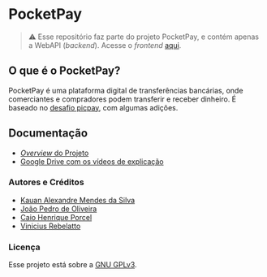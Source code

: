 # PocketPay

> ⚠️ Esse repositório faz parte do projeto PocketPay, e contém apenas a WebAPI (_backend_). Acesse o _frontend_ [aqui](https://github.com/entr0pie/PocketPay-Angular).  

## O que é o PocketPay?

PocketPay é uma plataforma digital de transferências bancárias, onde comerciantes e compradores podem transferir e receber dinheiro. É baseado no [desafio picpay](https://github.com/PicPay/picpay-desafio-backend), com algumas adições.

## Documentação
- [_Overview_ do Projeto](./docs/README.md)
- [Google Drive com os vídeos de explicação](./docs/README.md)

### Autores e Créditos

- [Kauan Alexandre Mendes da Silva](https://www.linkedin.com/in/mendeskauan)
- [João Pedro de Oliveira](https://www.linkedin.com/in/jo%C3%A3o-pedro-de-oliveira-62a0b11b8/)
- [Caio Henrique Porcel](https://www.linkedin.com/in/caio-henrique-porcel-702340243/)
- [Vinicius Rebelatto](https://www.linkedin.com/in/vinicius-rebelatto-07001a232/)

### Licença

Esse projeto está sobre a [GNU GPLv3](./LICENSE). 
